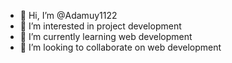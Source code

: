 - 👋 Hi, I’m @Adamuy1122
- 👀 I’m interested in project development
- 🌱 I’m currently learning web development
- 💞️ I’m looking to collaborate on web development

<!---
Adamuy1122/Adamuy1122 is a ✨ special ✨ repository because its `README.md` (this file) appears on your GitHub profile.
You can click the Preview link to take a look at your changes.
--->
